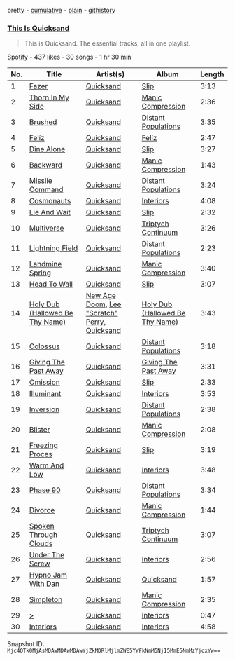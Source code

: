 pretty - [cumulative](/playlists/cumulative/37i9dQZF1DZ06evO0WtXCH.md) - [plain](/playlists/plain/37i9dQZF1DZ06evO0WtXCH) - [githistory](https://github.githistory.xyz/mackorone/spotify-playlist-archive/blob/main/playlists/plain/37i9dQZF1DZ06evO0WtXCH)

### [This Is Quicksand](https://open.spotify.com/playlist/37i9dQZF1DZ06evO0WtXCH)

> This is Quicksand\. The essential tracks, all in one playlist.

[Spotify](https://open.spotify.com/user/spotify) - 437 likes - 30 songs - 1 hr 30 min

| No. | Title | Artist(s) | Album | Length |
|---|---|---|---|---|
| 1 | [Fazer](https://open.spotify.com/track/0Bv2ixOjn8jKiVTQXE9mF8) | [Quicksand](https://open.spotify.com/artist/1GDjwZ2zwNZizuNJPmH3mE) | [Slip](https://open.spotify.com/album/3LVYsDFVGuPE7kNQyXZvgp) | 3:13 |
| 2 | [Thorn In My Side](https://open.spotify.com/track/55QjemxhcFnHRvTjGHLJCO) | [Quicksand](https://open.spotify.com/artist/1GDjwZ2zwNZizuNJPmH3mE) | [Manic Compression](https://open.spotify.com/album/63jH8y8w07RTXjYqD136U6) | 2:36 |
| 3 | [Brushed](https://open.spotify.com/track/16Zjiyrktq6QBnwXF2lDTv) | [Quicksand](https://open.spotify.com/artist/1GDjwZ2zwNZizuNJPmH3mE) | [Distant Populations](https://open.spotify.com/album/616nwZda5YwqxLfX8rZciA) | 3:35 |
| 4 | [Felíz](https://open.spotify.com/track/0FuxK5rKSaHq58svnOaO73) | [Quicksand](https://open.spotify.com/artist/1GDjwZ2zwNZizuNJPmH3mE) | [Felíz](https://open.spotify.com/album/1AuXDucHakfrZb2EqrdfeL) | 2:47 |
| 5 | [Dine Alone](https://open.spotify.com/track/27X1P8USDRbZ5RNjbbQ9d1) | [Quicksand](https://open.spotify.com/artist/1GDjwZ2zwNZizuNJPmH3mE) | [Slip](https://open.spotify.com/album/3LVYsDFVGuPE7kNQyXZvgp) | 3:27 |
| 6 | [Backward](https://open.spotify.com/track/3OzXhpTO6Y3aDH7OzFAIbg) | [Quicksand](https://open.spotify.com/artist/1GDjwZ2zwNZizuNJPmH3mE) | [Manic Compression](https://open.spotify.com/album/63jH8y8w07RTXjYqD136U6) | 1:43 |
| 7 | [Missile Command](https://open.spotify.com/track/2krrGxaYhLQwRu3QPkPnmB) | [Quicksand](https://open.spotify.com/artist/1GDjwZ2zwNZizuNJPmH3mE) | [Distant Populations](https://open.spotify.com/album/616nwZda5YwqxLfX8rZciA) | 3:24 |
| 8 | [Cosmonauts](https://open.spotify.com/track/0IAF0KIM3Cnp7WhOVJfFuS) | [Quicksand](https://open.spotify.com/artist/1GDjwZ2zwNZizuNJPmH3mE) | [Interiors](https://open.spotify.com/album/0kqHdaOSkbZePBPZPvIcqW) | 4:08 |
| 9 | [Lie And Wait](https://open.spotify.com/track/6eLn8XKQQbt1GHAwZcg4Wp) | [Quicksand](https://open.spotify.com/artist/1GDjwZ2zwNZizuNJPmH3mE) | [Slip](https://open.spotify.com/album/3LVYsDFVGuPE7kNQyXZvgp) | 2:32 |
| 10 | [Multiverse](https://open.spotify.com/track/6vizvvoC227kBMQzBqNJyz) | [Quicksand](https://open.spotify.com/artist/1GDjwZ2zwNZizuNJPmH3mE) | [Triptych Continuum](https://open.spotify.com/album/2o6B7VhjL5tgbAa4c4ukK0) | 3:26 |
| 11 | [Lightning Field](https://open.spotify.com/track/76EZdckv7V2EIyvSu6hpx8) | [Quicksand](https://open.spotify.com/artist/1GDjwZ2zwNZizuNJPmH3mE) | [Distant Populations](https://open.spotify.com/album/616nwZda5YwqxLfX8rZciA) | 2:23 |
| 12 | [Landmine Spring](https://open.spotify.com/track/4kqAUoDhmGzFw8BCl2X5vA) | [Quicksand](https://open.spotify.com/artist/1GDjwZ2zwNZizuNJPmH3mE) | [Manic Compression](https://open.spotify.com/album/63jH8y8w07RTXjYqD136U6) | 3:40 |
| 13 | [Head To Wall](https://open.spotify.com/track/75EwFbw7cPAoTFDAxtFfzm) | [Quicksand](https://open.spotify.com/artist/1GDjwZ2zwNZizuNJPmH3mE) | [Slip](https://open.spotify.com/album/3LVYsDFVGuPE7kNQyXZvgp) | 3:07 |
| 14 | [Holy Dub \(Hallowed Be Thy Name\)](https://open.spotify.com/track/5WMjstig44rt0AbrlhLeMH) | [New Age Doom](https://open.spotify.com/artist/6iU5QzSQAqgii8yIGQp0Ni), [Lee "Scratch" Perry](https://open.spotify.com/artist/1TsG4AumsMt1Tcq2nHpov9), [Quicksand](https://open.spotify.com/artist/1GDjwZ2zwNZizuNJPmH3mE) | [Holy Dub \(Hallowed Be Thy Name\)](https://open.spotify.com/album/2fQxNB6cAEwzIrpvbkOlwW) | 3:43 |
| 15 | [Colossus](https://open.spotify.com/track/2nxTdYXI2XnscHguTOseg7) | [Quicksand](https://open.spotify.com/artist/1GDjwZ2zwNZizuNJPmH3mE) | [Distant Populations](https://open.spotify.com/album/616nwZda5YwqxLfX8rZciA) | 3:18 |
| 16 | [Giving The Past Away](https://open.spotify.com/track/3RfK7XioFJ4ZDZSIb4cQzm) | [Quicksand](https://open.spotify.com/artist/1GDjwZ2zwNZizuNJPmH3mE) | [Giving The Past Away](https://open.spotify.com/album/7qBUAfoQWv76k8I1Gi7pBc) | 3:31 |
| 17 | [Omission](https://open.spotify.com/track/7ckA1e9ERiVGLj9pKYivO0) | [Quicksand](https://open.spotify.com/artist/1GDjwZ2zwNZizuNJPmH3mE) | [Slip](https://open.spotify.com/album/3LVYsDFVGuPE7kNQyXZvgp) | 2:33 |
| 18 | [Illuminant](https://open.spotify.com/track/2rpJtmeLU52N5WbR7BLfUX) | [Quicksand](https://open.spotify.com/artist/1GDjwZ2zwNZizuNJPmH3mE) | [Interiors](https://open.spotify.com/album/0kqHdaOSkbZePBPZPvIcqW) | 3:53 |
| 19 | [Inversion](https://open.spotify.com/track/6mX2BJMkmr2JvXyLRXhR0d) | [Quicksand](https://open.spotify.com/artist/1GDjwZ2zwNZizuNJPmH3mE) | [Distant Populations](https://open.spotify.com/album/616nwZda5YwqxLfX8rZciA) | 2:38 |
| 20 | [Blister](https://open.spotify.com/track/6NnO1eSFVOW8cLnfJvfy60) | [Quicksand](https://open.spotify.com/artist/1GDjwZ2zwNZizuNJPmH3mE) | [Manic Compression](https://open.spotify.com/album/63jH8y8w07RTXjYqD136U6) | 2:08 |
| 21 | [Freezing Proces](https://open.spotify.com/track/5VBol3e1pnxK1yjsl0jppx) | [Quicksand](https://open.spotify.com/artist/1GDjwZ2zwNZizuNJPmH3mE) | [Slip](https://open.spotify.com/album/3LVYsDFVGuPE7kNQyXZvgp) | 3:19 |
| 22 | [Warm And Low](https://open.spotify.com/track/57yUjPDCY10YUcXLhUFY4F) | [Quicksand](https://open.spotify.com/artist/1GDjwZ2zwNZizuNJPmH3mE) | [Interiors](https://open.spotify.com/album/0kqHdaOSkbZePBPZPvIcqW) | 3:48 |
| 23 | [Phase 90](https://open.spotify.com/track/0o5YYTNfafNubrZ4JyBe3X) | [Quicksand](https://open.spotify.com/artist/1GDjwZ2zwNZizuNJPmH3mE) | [Distant Populations](https://open.spotify.com/album/616nwZda5YwqxLfX8rZciA) | 3:34 |
| 24 | [Divorce](https://open.spotify.com/track/6sOB7Q3V0k6mJBv6wPe4NN) | [Quicksand](https://open.spotify.com/artist/1GDjwZ2zwNZizuNJPmH3mE) | [Manic Compression](https://open.spotify.com/album/63jH8y8w07RTXjYqD136U6) | 1:44 |
| 25 | [Spoken Through Clouds](https://open.spotify.com/track/5fmbZlkalVRdnXklTnnI3G) | [Quicksand](https://open.spotify.com/artist/1GDjwZ2zwNZizuNJPmH3mE) | [Triptych Continuum](https://open.spotify.com/album/2o6B7VhjL5tgbAa4c4ukK0) | 3:07 |
| 26 | [Under The Screw](https://open.spotify.com/track/0PrZsr6FIiBu3p8uJrbFjg) | [Quicksand](https://open.spotify.com/artist/1GDjwZ2zwNZizuNJPmH3mE) | [Interiors](https://open.spotify.com/album/0kqHdaOSkbZePBPZPvIcqW) | 2:56 |
| 27 | [Hypno Jam With Dan](https://open.spotify.com/track/05i8S2cGUeh0cIxS8mJfBa) | [Quicksand](https://open.spotify.com/artist/1GDjwZ2zwNZizuNJPmH3mE) | [Quicksand](https://open.spotify.com/album/1sGzf87xjiWHd2vyA3gD1S) | 1:57 |
| 28 | [Simpleton](https://open.spotify.com/track/2Jo7mEf8lL1tUaxFLyHZBu) | [Quicksand](https://open.spotify.com/artist/1GDjwZ2zwNZizuNJPmH3mE) | [Manic Compression](https://open.spotify.com/album/63jH8y8w07RTXjYqD136U6) | 2:35 |
| 29 | [>](https://open.spotify.com/track/3eEe37Y0ecng4dD8awUnA7) | [Quicksand](https://open.spotify.com/artist/1GDjwZ2zwNZizuNJPmH3mE) | [Interiors](https://open.spotify.com/album/0kqHdaOSkbZePBPZPvIcqW) | 0:47 |
| 30 | [Interiors](https://open.spotify.com/track/600rxqKGJUS6gMD5klZj5l) | [Quicksand](https://open.spotify.com/artist/1GDjwZ2zwNZizuNJPmH3mE) | [Interiors](https://open.spotify.com/album/0kqHdaOSkbZePBPZPvIcqW) | 4:58 |

Snapshot ID: `Mjc4OTk0MjAsMDAwMDAwMDAwYjZkMDRlMjlmZWE5YWFkNmM5NjI5MmE5NmMzYjcxYw==`

